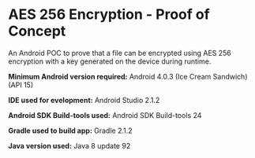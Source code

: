 # AES 256 Encryption - Proof of Concept

An Android POC to prove that a file can be encrypted using AES 256 encryption with a key generated on the device during runtime.

**Minimum Android version required:** Android 4.0.3 (Ice Cream Sandwich) (API 15)

**IDE used for evelopment:** Android Studio 2.1.2

**Android SDK Build-tools used:** Android SDK Build-tools 24

**Gradle used to build app:** Gradle 2.1.2

**Java version used:** Java 8 update 92
